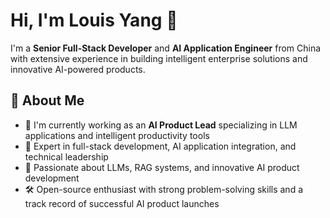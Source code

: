 # Hi, I'm Louis Yang 👋

I'm a **Senior Full-Stack Developer** and **AI Application Engineer** from China with extensive experience in building intelligent enterprise solutions and innovative AI-powered products.

## 🚀 About Me

- 🔭 I'm currently working as an **AI Product Lead** specializing in LLM applications and intelligent productivity tools
- 🌱 Expert in full-stack development, AI application integration, and technical leadership
- 🧠 Passionate about LLMs, RAG systems, and innovative AI product development
- 🛠️ Open-source enthusiast with strong problem-solving skills and a track record of successful AI product launches
